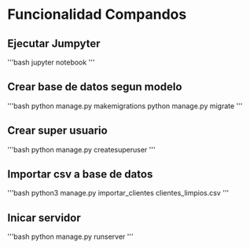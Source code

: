 # Funcionalidad Compandos

## Ejecutar Jumpyter
'''bash
jupyter notebook
'''

## Crear base de datos segun modelo
'''bash
python manage.py makemigrations
python manage.py migrate
'''

## Crear super usuario
'''bash
python manage.py createsuperuser
'''

## Importar csv a base de datos
'''bash
python3 manage.py importar_clientes clientes_limpios.csv
'''

## Inicar servidor
'''bash
python manage.py runserver
'''